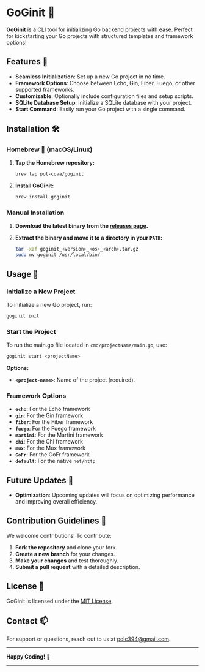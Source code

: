 # GoGinit 🚀

**GoGinit** is a CLI tool for initializing Go backend projects with ease. Perfect for kickstarting your Go projects with structured templates and framework options!

## Features 🌟

- **Seamless Initialization**: Set up a new Go project in no time.
- **Framework Options**: Choose between Echo, Gin, Fiber, Fuego, or other supported frameworks.
- **Customizable**: Optionally include configuration files and setup scripts.
- **SQLite Database Setup**: Initialize a SQLite database with your project.
- **Start Command**: Easily run your Go project with a single command.

## Installation 🛠️

### Homebrew 🍺 (macOS/Linux)

1. **Tap the Homebrew repository:**

   ```sh
   brew tap pol-cova/goginit
   ```

2. **Install GoGinit:**

   ```sh
   brew install goginit
   ```

### Manual Installation

1. **Download the latest binary from the [releases page](https://github.com/pol-cova/GoGinit/releases).**
2. **Extract the binary and move it to a directory in your `PATH`:**

   ```sh
   tar -xzf goginit_<version>_<os>_<arch>.tar.gz
   sudo mv goginit /usr/local/bin/
   ```

## Usage 🎉

### Initialize a New Project

To initialize a new Go project, run:

```sh
goginit init 
```


### Start the Project

To run the main.go file located in `cmd/projectName/main.go`, use:

```sh
goginit start <projectName>
```

**Options:**

- **`<project-name>`**: Name of the project (required).

### Framework Options

- **`echo`**: For the Echo framework
- **`gin`**: For the Gin framework
- **`fiber`**: For the Fiber framework
- **`fuego`**: For the Fuego framework
- **`martini`**: For the Martini framework
- **`chi`**: For the Chi framework
- **`mux`**: For the Mux framework
- **`GoFr`**: For the GoFr framework
- **`default`**: For the native `net/http`

## Future Updates 🔮

- **Optimization**: Upcoming updates will focus on optimizing performance and improving overall efficiency.

## Contribution Guidelines 🤝

We welcome contributions! To contribute:

1. **Fork the repository** and clone your fork.
2. **Create a new branch** for your changes.
3. **Make your changes** and test thoroughly.
4. **Submit a pull request** with a detailed description.

## License 📄

GoGinit is licensed under the [MIT License](LICENSE).

## Contact 📫

For support or questions, reach out to us at [polc394@gmail.com](mailto:polc394@gmail.com).

---

**Happy Coding!** 🎉

---
